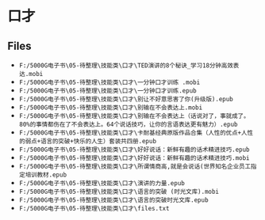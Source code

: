 # 口才

## Files

- `F:/5000G电子书\05-待整理\技能类\口才\TED演讲的8个秘诀_学习18分钟高效表达.mobi`
- `F:/5000G电子书\05-待整理\技能类\口才\一分钟口才训练 .mobi`
- `F:/5000G电子书\05-待整理\技能类\口才\一分钟口才训练.epub`
- `F:/5000G电子书\05-待整理\技能类\口才\别让不好意思害了你(升级版).epub`
- `F:/5000G电子书\05-待整理\技能类\口才\别输在不会表达上.mobi`
- `F:/5000G电子书\05-待整理\技能类\口才\别输在不会表达上（话说对了，事就成了。80%的事情都伤在了不会表达上。64个说话技巧，让你的言语表达更有魅力）.epub`
- `F:/5000G电子书\05-待整理\技能类\口才\卡耐基经典原版作品合集（人性的优点+人性的弱点+语言的突破+快乐的人生）套装共四册.epub`
- `F:/5000G电子书\05-待整理\技能类\口才\好好说话：新鲜有趣的话术精进技巧.epub`
- `F:/5000G电子书\05-待整理\技能类\口才\好好说话：新鲜有趣的话术精进技巧.mobi`
- `F:/5000G电子书\05-待整理\技能类\口才\所谓情商高,就是会说话(世界知名企业员工指定培训教材.epub`
- `F:/5000G电子书\05-待整理\技能类\口才\演讲的力量.epub`
- `F:/5000G电子书\05-待整理\技能类\口才\语言的突破 (时光文库).mobi`
- `F:/5000G电子书\05-待整理\技能类\口才\语言的突破时光文库.epub`
- `F:/5000G电子书\05-待整理\技能类\口才\files.txt`
